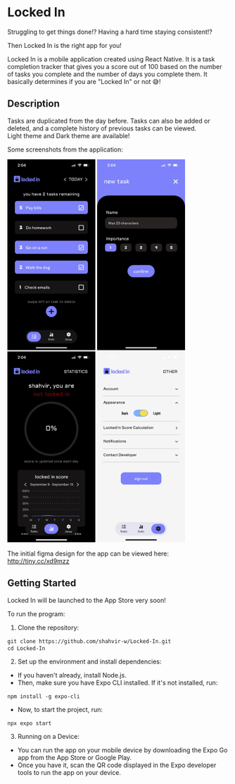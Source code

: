 # Locked In

Struggling to get things done!? Having a hard time staying consistent!?

Then Locked In is the right app for you!

Locked In is a mobile application created using React Native. It is a task completion 
tracker that gives you a score out of 100 based on the number of tasks you complete and the number of days you
complete them. It basically determines if you are "Locked In" or not 😅!

## Description

Tasks are duplicated from the day before. Tasks can also be added or deleted, and a complete history of previous tasks can be viewed.<br/>Light theme and Dark theme are available!

Some screenshots from the application:

<img src="screenshots/unnamed.jpg" alt="image1" width="200"/> <img src="screenshots/unnamed-2.jpg" alt="image3" width="200"/> <img src="screenshots/unnamed-1.jpg" alt="image2" width="200"/> <img src="screenshots/unnamed-3.jpg" alt="image4" width="200"/>

The initial figma design for the app can be viewed here:
http://tiny.cc/xd9mzz

## Getting Started

Locked In will be launched to the App Store very soon!

To run the program:

1. Clone the repository:

 ```
 git clone https://github.com/shahvir-w/Locked-In.git
 cd Locked-In
 ```

2. Set up the environment and install dependencies:
- If you haven't already, install Node.js.
- Then, make sure you have Expo CLI installed. If it's not installed, run:
 
 ```
npm install -g expo-cli
 ```

- Now, to start the project, run:
 
 ```
npx expo start
 ```

3. Running on a Device:
- You can run the app on your mobile device by downloading the Expo Go app from the App Store or Google Play.
- Once you have it, scan the QR code displayed in the Expo developer tools to run the app on your device.

